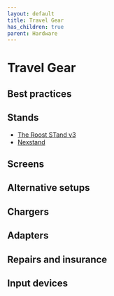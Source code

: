 ```yaml
---
layout: default
title: Travel Gear
has_children: true
parent: Hardware
---
```


# Travel Gear

## Best practices

## Stands

* [The Roost STand v3](https://www.amazon.com/Roost-Laptop-Stand-Adjustable-Portable/dp/B01C9KG8IG)
* [Nexstand](https://ordernexstand.com/)

## Screens

## Alternative setups

## Chargers

## Adapters

## Repairs and insurance

## Input devices

